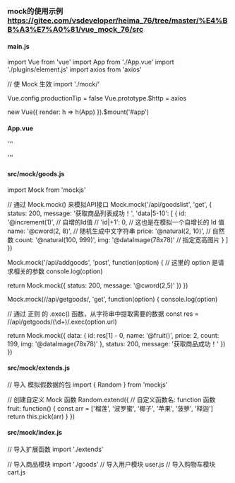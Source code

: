 ### mock的使用示例 https://gitee.com/vsdeveloper/heima_76/tree/master/%E4%BB%A3%E7%A0%81/vue_mock_76/src
#### main.js
import Vue from 'vue'
import App from './App.vue'
import './plugins/element.js'
import axios from 'axios'

// 使 Mock 生效
import './mock/'

Vue.config.productionTip = false
Vue.prototype.$http = axios

new Vue({
  render: h => h(App)
}).$mount('#app')

#### App.vue
'''
<template>
  <div id="app">
    <h1>学习 MockJS</h1>
    <hr />
    <button @click="getGoodsList">获取商品列表</button>
    <button @click="addGoods">添加商品</button>
    <button @click="getGoodsById(9)">根据Id获取商品信息</button>
  </div>
</template>

<script>
export default {
  methods: {
    async getGoodsList() {
      const { data: res } = await this.$http.get('/api/goodslist')
      console.log(res)
    },
    async addGoods() {
      const { data: res } = await this.$http.post('/api/addgoods', {
        name: '菠萝',
        price: 8,
        count: 550,
        img: ''
      })

      console.log(res)
    },
    async getGoodsById(id) {
      const { data: res } = await this.$http.get(`/api/getgoods/${id}`)
      console.log(res)
    }
  }
}
</script>

<style>
</style>
'''

#### src/mock/goods.js
import Mock from 'mockjs'

// 通过 Mock.mock() 来模拟API接口
Mock.mock('/api/goodslist', 'get', {
  status: 200,
  message: '获取商品列表成功！',
  'data|5-10': [
    {
      id: '@increment(1)', // 自增的Id值
      // 'id|+1': 0, // 这也是在模拟一个自增长的 Id 值
      name: '@cword(2, 8)', // 随机生成中文字符串
      price: '@natural(2, 10)', // 自然数
      count: '@natural(100, 999)',
      img: '@dataImage(78x78)' // 指定宽高图片
    }
  ]
})

Mock.mock('/api/addgoods', 'post', function(option) {
  // 这里的 option 是请求相关的参数
  console.log(option)

  return Mock.mock({
    status: 200,
    message: '@cword(2,5)'
  })
})

Mock.mock(/\/api\/getgoods/, 'get', function(option) {
  console.log(option)

  // 通过 正则 的 .exec() 函数，从字符串中提取需要的数据
  const res = /\/api\/getgoods\/(\d+)/.exec(option.url)

  return Mock.mock({
    data: {
      id: res[1] - 0,
      name: '@fruit()',
      price: 2,
      count: 199,
      img: '@dataImage(78x78)'
    },
    status: 200,
    message: '获取商品成功！'
  })
})

#### src/mock/extends.js
// 导入 模拟假数据的包
import { Random } from 'mockjs'

// 创建自定义 Mock 函数
Random.extend({
  // 自定义函数名: function 函数
  fruit: function() {
    const arr = ['榴莲', '波罗蜜', '椰子', '苹果', '菠萝', '释迦']
    return this.pick(arr)
  }
})

#### src/mock/index.js
// 导入扩展函数
import './extends'

// 导入商品模块
import './goods'
// 导入用户模块  user.js
// 导入购物车模块  cart.js
